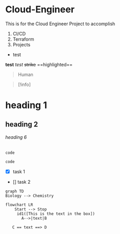 # Cloud-Engineer
This is for the Cloud Engineer Project to accomplish

1. CI/CD
2. Terraform
3. Projects
- test

__test__
*test*
~~strike~~
==highlighted==
> Human

>[!info]
# heading 1
## heading 2
###### heading 6
`code`
```js
code
```
- [x] task 1
- [] task 2

```mermaid
graph TD
Biology --> Chemistry
```
```mermaid
flowchart LR
    Start --> Stop
     id1([This is the text in the box])
       A-->|text|B

   C == text ==> D
```
